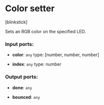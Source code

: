 # Color setter

[blinkstick]

Sets an RGB color on the specified LED.

### Input ports:

* __color__: `any`
    type: [number, number, number]



* __index__: `any`
    type: number



### Output ports:

* __done__: `any`


* __bounced__: `any`


